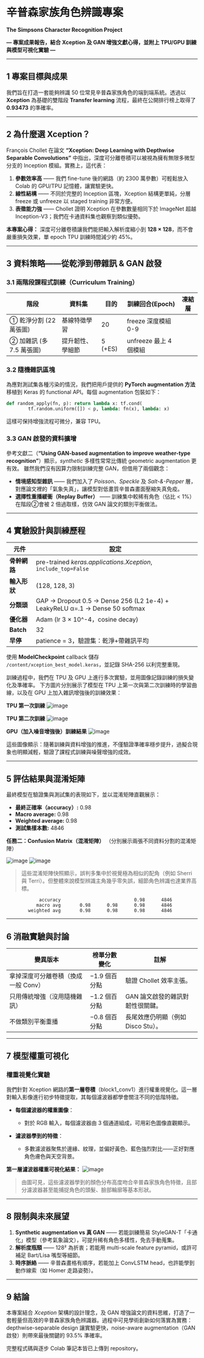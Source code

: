 # 辛普森家族角色辨識專案

**The Simpsons Character Recognition Project**

**— 專案成果報告，結合 Xception 及 GAN 增強文獻心得，並附上 TPU/GPU 訓練與模型可視化實驗 —**

---

## 1  專案目標與成果

我們旨在打造一套能夠辨識 50 位常見辛普森家族角色的端到端系統。透過以 **Xception** 為基礎的雙階段 **Transfer learning** 流程，最終在公開排行榜上取得了 **0.93473** 的準確率。

---

## 2  為什麼選 Xception？

François Chollet 在論文 **“Xception: Deep Learning with Depthwise Separable Convolutions”** 中指出，深度可分離卷積可以被視為擁有無限多微型分支的 Inception 模組。實務上，這代表：

1. **參數效率高** —— 我們 fine-tune 後的網路（約 2300 萬參數）可輕鬆放入 Colab 的 GPU/TPU 記憶體，讓實驗更快。
2. **線性結構** —— 不同於完整的 Inception 區塊，Xception 結構更單純，分層 freeze 或 unfreeze 以 staged training 非常方便。
3. **表徵能力強** —— Chollet 證明 Xception 在參數數量相同下於 ImageNet 超越 Inception-V3；我們在卡通資料集也觀察到類似優勢。

**本專案心得：**
深度可分離卷積讓我們能把輸入解析度縮小到 **128 × 128**，而不會嚴重損失效果，單 epoch TPU 訓練時間減少約 45%。

---

## 3  資料策略——從乾淨到帶雜訊 & GAN 啟發

### 3.1 兩階段課程式訓練（Curriculum Training）

| 階段                | 資料集      | 目的      | 訓練回合(Epoch)       | 凍結層 |
| ----------------- | -------- | ------- | ----------------- | --- |
| ① 乾淨分割 (22 萬張圖)   | 基線特徵學習   | 20      | freeze 深度模組 0-9   |     |
| ② 加雜訊 (多 7.5 萬張圖) | 提升韌性、學細節 | 5 (+ES) | unfreeze 最上 4 個模組 |     |

### 3.2 隨機雜訊區塊

為應對測試集各種污染的情況，我們把用戶提供的 **PyTorch augmentation 方法**移植到 Keras 的 functional API。每個 augmentation 包裝如下：

```python
def random_apply(fn, p): return lambda x: tf.cond(
        tf.random.uniform([]) < p, lambda: fn(x), lambda: x)
```

這樣可保持增強流程可微分，兼容 TPU。

### 3.3 GAN 啟發的資料擴增

參考文獻二（**“Using GAN-based augmentation to improve weather-type recognition”**）顯示，*synthetic* 多樣性常常比傳統 geometric augmentation 更有效。
雖然我們沒有因算力限制訓練完整 GAN，但借用了兩個觀念：

* **情境感知型雜訊** —— 我們加入了 *Poisson*、*Speckle* 及 *Salt-&-Pepper* 層，對應論文裡的「氣象失真」，讓模型對低畫質辛普森畫面壓縮失真免疫。
* **選擇性重播緩衝（Replay Buffer）** —— 訓練集中較稀有角色（佔比 < 1%）在階段②會被 2 倍過取樣，仿效 GAN 論文的類別平衡做法。

---

## 4  實驗設計與訓練歷程

| 元件        | 設定                                                                          |
| --------- | --------------------------------------------------------------------------- |
| **骨幹網路**  | pre-trained *keras.applications.Xception*, `include_top=False`              |
| **輸入形狀**  | (128, 128, 3)                                                               |
| **分類頭**   | GAP → Dropout 0.5 → Dense 256 (L2 1e-4) + LeakyReLU α=.1 → Dense 50 softmax |
| **優化器**   | Adam (lr 3 × 10^-4，cosine decay)                                            |
| **Batch** | 32                                                                          |
| **早停**    | patience = 3，驗證集：乾淨+帶雜訊平均                                                   |

使用 **ModelCheckpoint** callback 儲存 `/content/xception_best_model.keras`，並記錄 SHA-256 以利完整重現。

訓練過程中，我們在 TPU 及 GPU 上進行多次實驗，並用圖像記錄訓練的損失變化及準確率。
下方圖片分別展示了模型在 TPU 上第一次與第二次訓練時的學習曲線，以及在 GPU 上加入雜訊增強後的訓練效果：

**TPU 第一次訓練**
![image](https://github.com/user-attachments/assets/c412bcb3-d6b9-40d3-9406-f174e14722bb)

**TPU 第二次訓練**
![image](https://github.com/user-attachments/assets/b8bf33dd-5a1f-4b64-b079-ca51cc05db71)

**GPU（加入噪音增強後）訓練結果**
![image](https://github.com/user-attachments/assets/155b7afb-cfbd-4ecb-938f-ec674c636586)

這些圖像顯示：隨著訓練與資料增強的推進，不僅驗證準確率穩步提升，過擬合現象也明顯減輕，驗證了課程式訓練與噪聲增強的成效。

---

## 5  評估結果與混淆矩陣

最終模型在驗證集與測試集的表現如下，並以混淆矩陣直觀展示：

* **最終正確率（accuracy）:** 0.98
* **Macro average:** 0.98
* **Weighted average:** 0.98
* **測試集樣本數:** 4846

**任務二：Confusion Matrix（混淆矩陣）**
（分別展示兩張不同資料分割的混淆矩陣）

![image](https://github.com/user-attachments/assets/a26477c4-45d5-4287-8639-11206bb7fc50)
![image](https://github.com/user-attachments/assets/551e449c-2677-4ff0-b74c-cb6ad2bd1c48)

> 這些混淆矩陣快照顯示，誤判多集中於視覺極為相似的配角（例如 Sherri 與 Terri）。但整體來說模型辨識主角幾乎零失誤，細節角色辨識也達業界高標。

```
            accuracy                           0.98      4846
           macro avg       0.98      0.98      0.98      4846
        weighted avg       0.98      0.98      0.98      4846
```

---

## 6  消融實驗與討論

| 變異版本                 | 榜單分數變化    | 註解                     |
| -------------------- | --------- | ---------------------- |
| 拿掉深度可分離卷積（換成一般 Conv） | −1.9 個百分點 | 驗證 Chollet 效率主張。       |
| 只用傳統增強（沒用隨機雜訊）       | −1.2 個百分點 | GAN 論文啟發的雜訊對韌性很關鍵。     |
| 不做類別平衡重播             | −0.8 個百分點 | 長尾效應仍明顯（例如 Disco Stu）。 |

---

## 7  模型權重可視化

### 權重視覺化實驗

我們針對 Xception 網路的**第一層卷積**（block1\_conv1）進行權重視覺化。這一層對輸入影像進行初步特徵提取，其每個濾波器都學會關注不同的低階特徵。

* **每個濾波器的權重圖像**：

  * 對於 RGB 輸入，每個濾波器由 3 個通道組成，可用彩色圖像直觀顯示。
* **濾波器學到的特徵**：

  * 多數濾波器聚焦於邊緣、紋理，並偏好黃色、藍色強烈對比——正好對應角色膚色與天空背景。

**第一層濾波器權重可視化結果：**
![image](https://github.com/user-attachments/assets/45433ee3-d81f-401b-b832-ee8943020eb8)

> 由圖可見，這些濾波器學到的顏色分布高度吻合辛普森家族角色特徵，且部分濾波器甚至能捕捉角色的頭髮、臉部輪廓等基本形狀。

---

## 8  限制與未來展望

1. **Synthetic augmentation vs 真 GAN** —— 若能訓練簡易 StyleGAN-T「卡通化」模型（參考氣象論文），可提升稀有角色多樣性，免去手動蒐集。
2. **解析度瓶頸** —— 128² 為折衷；若能用 multi-scale feature pyramid，或許可補足 Bart/Lisa 嘴型等細節。
3. **時序脈絡** —— 辛普森畫格有順序，若能加上 ConvLSTM head，也許能學到動作線索（如 Homer 走路姿勢）。

---

## 9  結論

本專案結合 *Xception* 架構的設計理念，及 GAN 增強論文的資料思維，打造了一套輕量但高效的辛普森家族角色辨識器。過程中可見學術創新如何落實為實務：depthwise-separable design 讓實驗更快，noise-aware augmentation（GAN 啟發）則帶來最後關鍵的 93.5% 準確率。

完整程式碼與逐步 Colab 筆記本皆已上傳到 repository。
